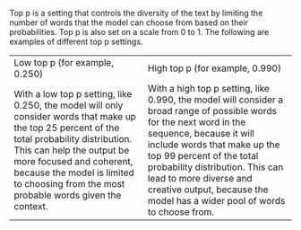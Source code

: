 Top p is a setting that controls the diversity of the text by limiting the number of words that the model can choose from based on their probabilities. Top p is also set on a scale from 0 to 1. The following are examples of different top p settings.  
  

|   |   |
|---|---|
|Low top p (for example, 0.250)|High top p (for example, 0.990)|
|With a low top p setting, like 0.250, the model will only consider words that make up the top 25 percent of the total probability distribution. This can help the output be more focused and coherent, because the model is limited to choosing from the most probable words given the context.|With a high top p setting, like 0.990, the model will consider a broad range of possible words for the next word in the sequence, because it will include words that make up the top 99 percent of the total probability distribution. This can lead to more diverse and creative output, because the model has a wider pool of words to choose from.|